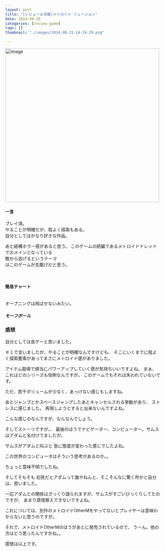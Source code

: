 ```yaml
---
layout: post
title: "[レビュー＆攻略]メトロイド フュージョン"
date: 2024-08-20
categories: [review_game]
tags: []
thumbnail: "./images/2024-08-21-14-24-29.png"

---
```


<img src="{{ './images/2024-08-21-14-24-29.png' }}" alt="image" width="500"/>
  
<br>
  

#### 一言
プレイ済。  
やることが明確だが、程よく探索もある。  
自分としてはかなり好きな作品。  
  
あと結構ホラー感があると思う。
このゲームの続編であるメトロイドドレッドでのメインとなっている  
敵から逃げるというテーマ  
はこのゲームが先駆けだと思う。  
  

<br>
  

#### 簡易チャート  
<br>
オープニングは飛ばせないみたい。  
  
##### モーフボール



### 感想

自分としては良ゲーと思いました。

＃１で言いましたが、やることが明確なんですけども、
そこにいくまでに程よく探索要素があってまさにメトロイド感がありました。  

アイテム取得で順当にパワーアップしていく感が気持ちいいですよね。
まぁ、これはどのシリーズも恒例なんですが。
このゲームでもそれは失われていないです。

ただ、若干ボリュームが少なく、あっけない感じもしますね。

あとジャンプとかスペースジャンプしたあとキャンセルされる挙動があり、
ストレスに感じました。
再現しようとすると出来ないんですよね。

こんな感じのなんですが、なんなんでしょう。


そしてストーリですが、、
最後のほうでナビゲーター、コンピューター。サムスはアダムと名付けてましたが。

サムスがアダムと叫ぶと
急に態度が変わった感じでしたよね。

この世界のコンピュータはそういう思考があるのか。。

ちょっと意味不明でしたね。

そしてそもそも
初見だとアダムって誰やねんと、そこそんなに驚く所かと自分は、思いました。

一応アダムとの関係はざっくり語られますが、サムスがすごいびっくりしてたのですが、
あまり感情移入できないですよね。

これについては、別作のメトロイドOtherMをやってないとプレイヤーは意味わからないと思うのですが。  

それで、メトロイドOtherMのほうがあとに発売されているので、
うーん。他の方はどう思ったんですかね。。

感想は以上です。